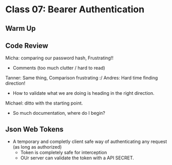 # Class 07: Bearer Authentication

## Warm Up

## Code Review

Micha: comparing our password hash, Frustrating!!

- Comments (too much clutter / hard to read)

Tanner:  Same thing, Comparison frustrating :/
Andres: Hard time finding direction!

- How to validate what we are doing is heading in the right direction.

Michael: ditto with the starting point.

- So much documentation, where do I begin?

## Json Web Tokens

- A temporary and completly client safe way of authenticating any request (as long as authorized)
  - Token is completely safe for interception
  - OUr server can validate the token with a API SECRET.
